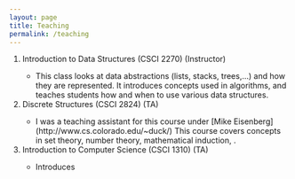 ```yaml
---
layout: page
title: Teaching
permalink: /teaching
---
```

<ol>
<li>Introduction to Data Structures (CSCI 2270) (Instructor)</li>
    <ul>
        <li>This class looks at data abstractions (lists, stacks, trees,...) and how they are represented.
It introduces concepts used in algorithms, and teaches students how and when to use various data structures. </li>
    </ul>
<li>Discrete Structures (CSCI 2824) (TA)</li>
    <ul>
        <li>I was a teaching assistant for this course under [Mike Eisenberg](http://www.cs.colorado.edu/~duck/)  This course covers concepts in set theory, number theory, mathematical induction, . </li>
    </ul>
<li>Introduction to Computer Science (CSCI 1310) (TA)</li>
    <ul>
        <li> Introduces </li>
    </ul>
</ol>
